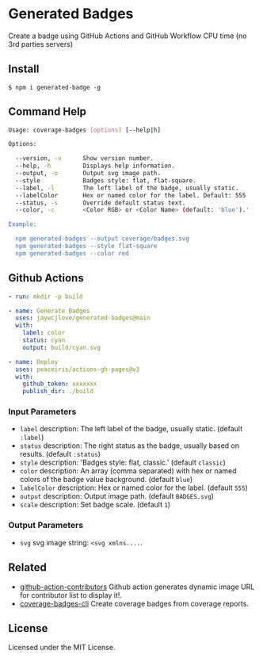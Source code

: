 Generated Badges
===

Create a badge using GitHub Actions and GitHub Workflow CPU time (no 3rd parties servers)

## Install

```shell
$ npm i generated-badge -g
```

## Command Help

```bash
Usage: coverage-badges [options] [--help|h]

Options:

  --version, -v      Show version number.
  --help, -h         Displays help information.
  --output, -o       Output svg image path.
  --style            Badges style: flat, flat-square.
  --label, -l        The left label of the badge, usually static.
  --labelColor       Hex or named color for the label. Default: 555
  --status, -s       Override default status text.
  --color, -c        <Color RGB> or <Color Name> (default: 'blue').'

Example:

  npm generated-badges --output coverage/badges.svg
  npm generated-badges --style flat-square
  npm generated-badges --color red
```

## Github Actions

```yml
- run: mkdir -p build

- name: Generate Badges
  uses: jaywcjlove/generated-badges@main
  with:
    label: color
    status: cyan
    output: build/cyan.svg

- name: Deploy
  uses: peaceiris/actions-gh-pages@v3
  with:
    github_token: xxxxxxx
    publish_dir: ./build
```

### Input Parameters

- `label` description: The left label of the badge, usually static. (default `:label`)
- `status` description: The right status as the badge, usually based on results. (default `:status`)
- `style` description: 'Badges style: flat, classic.' (default `classic`)
- `color` description: An array (comma separated) with hex or named colors of the badge value background. (default `blue`)
- `labelColor` description: Hex or named color for the label. (default `555`)
- `output` description: Output image path. (default `BADGES.svg`)
- `scale` description: Set badge scale. (default `1`)

### Output Parameters

- `svg` svg image string: `<svg xmlns....`.

## Related

- [github-action-contributors](https://github.com/jaywcjlove/github-action-contributors) Github action generates dynamic image URL for contributor list to display it!.
- [coverage-badges-cli](https://github.com/jaywcjlove/coverage-badges-cli) Create coverage badges from coverage reports.

## License

Licensed under the MIT License.

